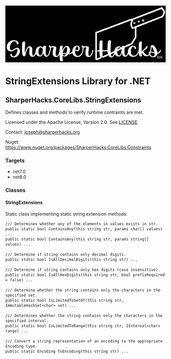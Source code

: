 ﻿![SharperHacks logo](SHLLC-Logo.jpg)
# StringExtensions Library for .NET
## SharperHacks.CoreLibs.StringExtensions

Defines classes and methods to verify runtime contraints are met.

Licensed under the Apache License, Version 2.0. See [LICENSE](LICENSE).

Contact: joseph@sharperhacks.org

Nuget: https://www.nuget.org/packages/SharperHacks.CoreLibs.Constraints

### Targets
- net7.0
- net8.0

### Classes

#### StringExtensions
Static class implementing static string extension methods:

``` 
/// Determines whether any of the elements in values exists in str.
public static bool ContainsAny(this string str, params char[] values) ... 
public static bool ContainsAny(this string str, params string[] values) ...

/// Determine if string contains only decimal digits.
public static bool IsAllDecimalDigits(this string str) ...

/// Determine if string contains only hex digits (case insensitive).
public static bool IsAllHexDigits(this string str, bool prefixRequired = false) ...

/// Determine whether the string contains only the characters in the specified set.
public static bool IsLimitedToSetOf(this string str, ImmutableHashSet<char> set) ...

/// Determines whether the string contains only the characters in the specified interval.
public static bool IsLimitedToRange(this string str, IInterval<char> range) ...

/// Convert a string representation of an encoding to the appropriate Encoding type.
public static Encoding ToEncoding(this string str) ...

```
